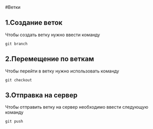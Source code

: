 #Ветки

## 1.Создание веток
Чтобы создать ветку нужно ввести команду
```
git branch
```

## 2.Перемещение по веткам
Чтобы перейти в ветку нужно использовать команду 
```
git checkout
```

## 3.Отправка на сервер
Чтобы отправить ветку на сервер необходимо ввести следующую команду
```
git push
```

